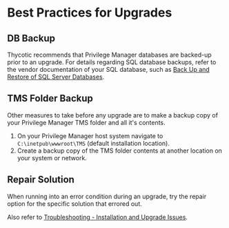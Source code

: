 [title]: # (Best Practices)
[tags]: # (backups, troubleshooting)
[priority]: # (1654)
# Best Practices for Upgrades

## DB Backup

Thycotic recommends that Privilege Manager databases are backed-up prior to an upgrade. For details regarding SQL database backups, refer to the vendor documentation of your SQL database, such as [Back Up and Restore of SQL Server Databases](https://docs.microsoft.com/sql/relational-databases/backup-restore/back-up-and-restore-of-sql-server-databases?view=sql-server-ver15).

## TMS Folder Backup

Other measures to take before any upgrade are to make a backup copy of your Privilege Manager TMS folder and all it's contents.

1. On your Privilege Manager host system navigate to `C:\inetpub\wwwroot\TMS` (default installation location).
2. Create a backup copy of the TMS folder contents at another location on your system or network.

## Repair Solution

When running into an error condition during an upgrade, try the repair option for the specific solution that errored out.

Also refer to [Troubleshooting - Installation and Upgrade Issues](../../troubleshooting/install-upgrade/index.md).
